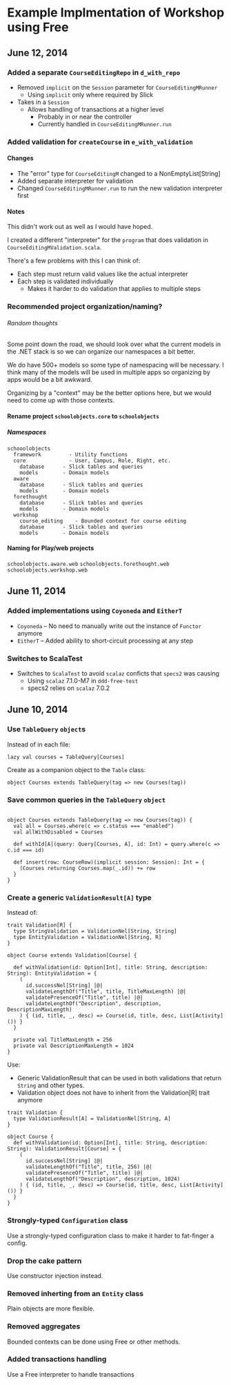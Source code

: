 # Example Implmentation of Workshop using Free

## June 12, 2014

### Added a separate `CourseEditingRepo` in `d_with_repo`

* Removed `implicit` on the `Session` parameter for `CourseEditingMRunner`
  * Using `implicit` only where required by Slick
* Takes in a `Session`
  * Allows handling of transactions at a higher level 
    * Probably in or near the controller
    * Currently handled in `CourseEditingMRunner.run`

### Added validation for `createCourse` in `e_with_validation`

#### Changes

* The "error" type for `CourseEditingM` changed to a NonEmptyList[String]
* Added separate interpreter for validation
* Changed `CourseEditingMRunner.run` to run the new validation interpreter first

#### Notes

This didn't work out as well as I would have hoped.

I created a different "interpreter" for the `program` that does validation in `CourseEditingMValidation.scala`.

There's a few problems with this I can think of:

* Each step must return valid values like the actual interpreter
* Each step is validated individually
  * Makes it harder to do validation that applies to multiple steps
  

### Recommended project organization/naming?

###### Random thoughts

Some point down the road, we should look over what the current models in the .NET stack is so we can organize our namespaces a bit better.

We do have 500+ models so some type of namespacing will be necessary. I think many of the models will be used in multiple apps so organizing by apps would be a bit awkward.

Organizing by a "context" may be the better options here, but we would need to come up with those contexts.


#### Rename project `schoolobjects.core` to `schoolobjects`

##### Namespaces

```
schooolobjects        
  framework         - Utility functions
  core              - User, Campus, Role, Right, etc.
    database      - Slick tables and queries
    models        - Domain models
  aware
    database      - Slick tables and queries
    models        - Domain models
  forethought
    database      - Slick tables and queries
    models        - Domain models
  workshop
    course_editing    - Bounded context for course editing
    database      - Slick tables and queries
    models        - Domain models
```

#### Naming for Play/web projects

`schoolobjects.aware.web`
`schoolobjects.forethought.web`
`schoolobjects.workshop.web`

## June 11, 2014

### Added implementations using `Coyoneda` and `EitherT`

* `Coyoneda` – No need to manually write out the instance of `Functor` anymore
* `EitherT` – Added ability to short-circuit processing at any step

### Switches to ScalaTest

* Switches to `ScalaTest` to avoid `scalaz` conficts that `specs2` was causing
  * Using `scalaz` 7.1.0-M7 in `ddd-free-test`
  * specs2 relies on `scalaz` 7.0.2
 

## June 10, 2014

### Use `TableQuery` `object`s

Instead of in each file:

```
lazy val courses = TableQuery[Courses]
```

Create as a companion object to the `Table` class:

```
object Courses extends TableQuery(tag => new Courses(tag))
```


### Save common queries in the `TableQuery` `object`

```

object Courses extends TableQuery(tag => new Courses(tag)) {
  val all = Courses.where(c => c.status === "enabled")
  val allWithDisabled = Courses

  def withId[A](query: Query[Courses, A], id: Int) = query.where(c => c.id === id)

  def insert(row: CourseRow)(implicit session: Session): Int = {
    (Courses returning Courses.map(_.id)) += row
  }     
}

```


### Create a generic `ValidationResult[A]` type

Instead of:

```
trait Validation[R] {
  type StringValidation = ValidationNel[String, String]
  type EntityValidation = ValidationNel[String, R]
}
```

```
object Course extends Validation[Course] {

  def withValidation(id: Option[Int], title: String, description: String): EntityValidation = {
    (
      id.successNel[String] |@|
      validateLengthOf("Title", title, TitleMaxLength) |@| 
      validatePresenceOf("Title", title) |@| 
      validateLengthOf("Description", description, DescriptionMaxLength)
    ) { (id, title, _, desc) => Course(id, title, desc, List[Activity]()) }
  }

  private val TitleMaxLength = 256
  private val DescriptionMaxLength = 1024
}
```

Use:

* Generic ValidationResult that can be used in both validations that return `String` and other types.
* Validation object does not have to inherit from the Validation[R] trait anymore

```
trait Validation {
  type ValidationResult[A] = ValidationNel[String, A]
}
```

```
object Course {
  def withValidation(id: Option[Int], title: String, description: String): ValidationResult[Course] = {
    (
      id.successNel[String] |@|
      validateLengthOf("Title", title, 256) |@| 
      validatePresenceOf("Title", title) |@| 
      validateLengthOf("Description", description, 1024)
    ) { (id, title, _, desc) => Course(id, title, desc, List[Activity]()) }
  }
}

```


### Strongly-typed `Configuration` class

Use a strongly-typed configuration class to make it harder to fat-finger a config.


### Drop the cake pattern

Use constructor injection instead.


### Removed inherting from an `Entity` class

Plain objects are more flexible.

### Removed aggregates

Bounded contexts can be done using Free or other methods.

### Added transactions handling

Use a Free interpreter to handle transactions